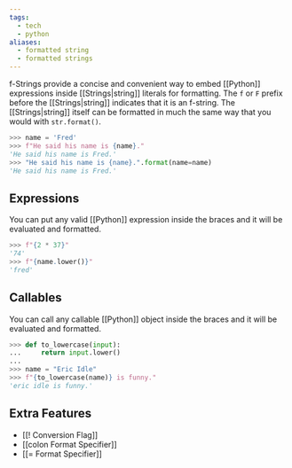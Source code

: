 ```yaml
---
tags:
  - tech
  - python
aliases:
  - formatted string
  - formatted strings
---
```

f-Strings provide a concise and convenient way to embed [[Python]] expressions inside [[Strings|string]] literals for formatting.
The `f` or `F` prefix before the [[Strings|string]] indicates that it is an f-string.
The [[Strings|string]] itself can be formatted in much the same way that you would with `str.format()`.

```python
>>> name = 'Fred'
>>> f"He said his name is {name}."
'He said his name is Fred.'
>>> "He said his name is {name}.".format(name=name)
'He said his name is Fred.'
```

## Expressions

You can put any valid [[Python]] expression inside the braces and it will be evaluated and formatted.

```python
>>> f"{2 * 37}"
'74'
>>> f"{name.lower()}"
'fred'
```

## Callables

You can call any callable [[Python]] object inside the braces and it will be evaluated and formatted.

```python
>>> def to_lowercase(input):
...     return input.lower()
...
>>> name = "Eric Idle"
>>> f"{to_lowercase(name)} is funny."
'eric idle is funny.'
```

## Extra Features

- [[! Conversion Flag]]
- [[colon Format Specifier]]
- [[= Format Specifier]]